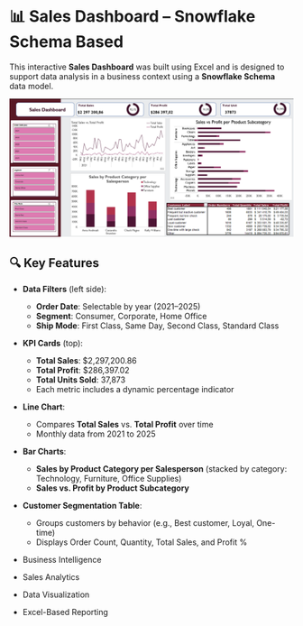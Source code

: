# 📊 Sales Dashboard – Snowflake Schema Based

This interactive **Sales Dashboard** was built using Excel and is designed to support data analysis in a business context using a **Snowflake Schema** data model.

![Dashboard](Dashboard/Dashboard_photo.png)

## 🔍 Key Features

- **Data Filters** (left side):
  - **Order Date**: Selectable by year (2021–2025)
  - **Segment**: Consumer, Corporate, Home Office
  - **Ship Mode**: First Class, Same Day, Second Class, Standard Class

- **KPI Cards** (top):
  - **Total Sales**: $2,297,200.86  
  - **Total Profit**: $286,397.02  
  - **Total Units Sold**: 37,873  
  - Each metric includes a dynamic percentage indicator

- **Line Chart**:
  - Compares **Total Sales** vs. **Total Profit** over time
  - Monthly data from 2021 to 2025

- **Bar Charts**:
  - **Sales by Product Category per Salesperson** (stacked by category: Technology, Furniture, Office Supplies)
  - **Sales vs. Profit by Product Subcategory**

- **Customer Segmentation Table**:
  - Groups customers by behavior (e.g., Best customer, Loyal, One-time)
  - Displays Order Count, Quantity, Total Sales, and Profit %


- Business Intelligence  
- Sales Analytics  
- Data Visualization  
- Excel-Based Reporting
